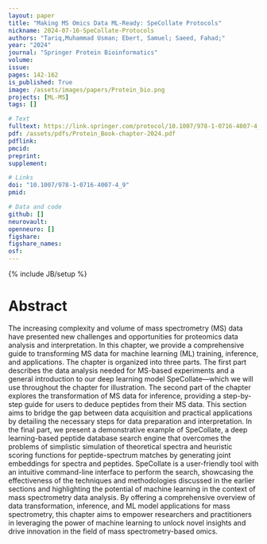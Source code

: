 ```yaml
---
layout: paper
title: "Making MS Omics Data ML-Ready: SpeCollate Protocols"
nickname: 2024-07-16-SpeCollate-Protocols
authors: "Tariq,Muhammad Usman; Ebert, Samuel; Saeed, Fahad;"
year: "2024"
journal: "Springer Protein Bioinformatics"
volume: 
issue:
pages: 142-162
is_published: True
image: /assets/images/papers/Protein_bio.png
projects: [ML-MS]
tags: []

# Text
fulltext: https://link.springer.com/protocol/10.1007/978-1-0716-4007-4_9
pdf: /assets/pdfs/Protein_Book-chapter-2024.pdf
pdflink:
pmcid:
preprint: 
supplement:

# Links
doi: "10.1007/978-1-0716-4007-4_9"
pmid:

# Data and code
github: []
neurovault:
openneuro: []
figshare:
figshare_names:
osf:
---
```

{% include JB/setup %}

# Abstract

The increasing complexity and volume of mass spectrometry (MS) data have presented new challenges and opportunities for proteomics data analysis and interpretation. In this chapter, we provide a comprehensive guide to transforming MS data for machine learning (ML) training, inference, and applications. The chapter is organized into three parts. The first part describes the data analysis needed for MS-based experiments and a general introduction to our deep learning model SpeCollate—which we will use throughout the chapter for illustration. The second part of the chapter explores the transformation of MS data for inference, providing a step-by-step guide for users to deduce peptides from their MS data. This section aims to bridge the gap between data acquisition and practical applications by detailing the necessary steps for data preparation and interpretation. In the final part, we present a demonstrative example of SpeCollate, a deep learning-based peptide database search engine that overcomes the problems of simplistic simulation of theoretical spectra and heuristic scoring functions for peptide-spectrum matches by generating joint embeddings for spectra and peptides. SpeCollate is a user-friendly tool with an intuitive command-line interface to perform the search, showcasing the effectiveness of the techniques and methodologies discussed in the earlier sections and highlighting the potential of machine learning in the context of mass spectrometry data analysis. By offering a comprehensive overview of data transformation, inference, and ML model applications for mass spectrometry, this chapter aims to empower researchers and practitioners in leveraging the power of machine learning to unlock novel insights and drive innovation in the field of mass spectrometry-based omics.
